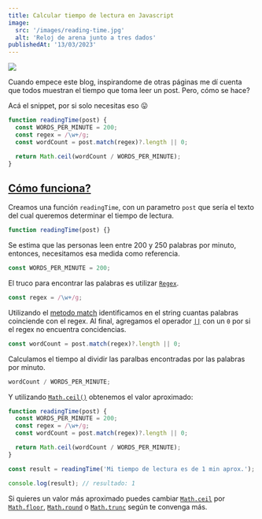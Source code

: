 ```yaml
---
title: Calcular tiempo de lectura en Javascript
image:
  src: '/images/reading-time.jpg'
  alt: 'Reloj de arena junto a tres dados'
publishedAt: '13/03/2023'
---
```


![](/images/reading-time.jpg)

Cuando empece este blog, inspirandome de otras páginas me dí cuenta que todos muestran el tiempo que toma leer un post. Pero, cómo se hace?

Acá el snippet, por si solo necesitas eso 😛

```js
function readingTime(post) {
  const WORDS_PER_MINUTE = 200;
  const regex = /\w+/g;
  const wordCount = post.match(regex)?.length || 0;

  return Math.ceil(wordCount / WORDS_PER_MINUTE);
}
```

## [Cómo funciona?](#cómo-funciona)

Creamos una función `readingTime`, con un parametro `post` que sería el texto del cual queremos determinar el tiempo de lectura.

```js
function readingTime(post) {}
```

Se estima que las personas leen entre 200 y 250 palabras por minuto, entonces, necesitamos esa medida como referencia.

```js
const WORDS_PER_MINUTE = 200;
```

El truco para encontrar las palabras es utilizar [`Regex`](https://developer.mozilla.org/en-US/docs/Web/JavaScript/Guide/Regular_Expressions).

```js
const regex = /\w+/g;
```

Utilizando el [metodo match](https://developer.mozilla.org/en-US/docs/Web/JavaScript/Reference/Global_Objects/String/match) identificamos en el string cuantas palabras coinciende con el regex. Al final, agregamos el operador [`||`](https://developer.mozilla.org/en-US/docs/Web/JavaScript/Reference/Operators/Logical_OR_assignment) con un `0` por si el regex no encuentra concidencias.

```js
const wordCount = post.match(regex)?.length || 0;
```

Calculamos el tiempo al dividir las paralbas encontradas por las palabras por minuto.

```js
wordCount / WORDS_PER_MINUTE;
```

Y utilizando [`Math.ceil()`](https://developer.mozilla.org/en-US/docs/Web/JavaScript/Reference/Global_Objects/Math/ceil) obtenemos el valor aproximado:

```js
function readingTime(post) {
  const WORDS_PER_MINUTE = 200;
  const regex = /\w+/g;
  const wordCount = post.match(regex)?.length || 0;

  return Math.ceil(wordCount / WORDS_PER_MINUTE);
}

const result = readingTime('Mi tiempo de lectura es de 1 min aprox.');

console.log(result); // resultado: 1
```

Si quieres un valor más aproximado puedes cambiar [`Math.ceil`](https://developer.mozilla.org/en-US/docs/Web/JavaScript/Reference/Global_Objects/Math/ceil) por [`Math.floor`](https://developer.mozilla.org/en-US/docs/Web/JavaScript/Reference/Global_Objects/Math/floor), [`Math.round`](https://developer.mozilla.org/en-US/docs/Web/JavaScript/Reference/Global_Objects/Math/round) o [`Math.trunc`](https://developer.mozilla.org/en-US/docs/Web/JavaScript/Reference/Global_Objects/Math/trunc) según te convenga más.
